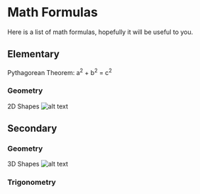 # Math Formulas
Here is a list of math formulas, hopefully it will be useful to you.
## Elementary
Pythagorean Theorem: a<sup>2</sup> + b<sup>2</sup> = c<sup>2</sup>
### Geometry
2D Shapes
![alt text](https://github.com/andrepoiy/personal-website/blob/master/images/Gr9FormulaSheet.PNG "2D Shapes Formulas")

## Secondary
### Geometry
3D Shapes
![alt text](https://github.com/andrepoiy/personal-website/blob/master/images/Gr9FormulaSheet3D.PNG "3D Shapes Formulas")
### Trigonometry



